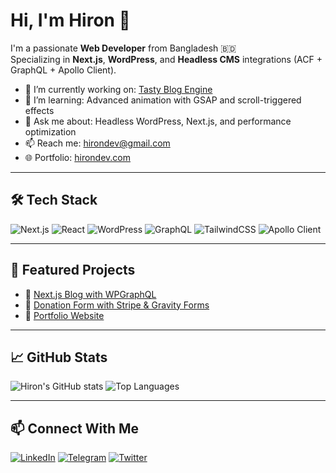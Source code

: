 # Hi, I'm Hiron 👋

I'm a passionate **Web Developer** from Bangladesh 🇧🇩  
Specializing in **Next.js**, **WordPress**, and **Headless CMS** integrations (ACF + GraphQL + Apollo Client).

- 🔭 I’m currently working on: [Tasty Blog Engine](https://your-demo-link.com)
- 🌱 I’m learning: Advanced animation with GSAP and scroll-triggered effects
- 💬 Ask me about: Headless WordPress, Next.js, and performance optimization
- 📫 Reach me: [hirondev@gmail.com](mailto:hirondev@gmail.com)
- 🌐 Portfolio: [hirondev.com](https://hirondev.com)

---

## 🛠️ Tech Stack

![Next.js](https://img.shields.io/badge/Next.js-black?style=for-the-badge&logo=next.js)
![React](https://img.shields.io/badge/React-20232A?style=for-the-badge&logo=react)
![WordPress](https://img.shields.io/badge/WordPress-21759B?style=for-the-badge&logo=wordpress)
![GraphQL](https://img.shields.io/badge/GraphQL-E10098?style=for-the-badge&logo=graphql)
![TailwindCSS](https://img.shields.io/badge/TailwindCSS-06B6D4?style=for-the-badge&logo=tailwind-css)
![Apollo Client](https://img.shields.io/badge/Apollo-311C87?style=for-the-badge&logo=apollo-graphql)

---

## 📌 Featured Projects

- 🔗 [Next.js Blog with WPGraphQL](https://github.com/hirondev/nextjs-headless-blog)
- 🔗 [Donation Form with Stripe & Gravity Forms](https://github.com/hirondev/nextjs-stripe-donation)
- 🔗 [Portfolio Website](https://github.com/hirondev/portfolio-site)

---

## 📈 GitHub Stats

![Hiron's GitHub stats](https://github-readme-stats.vercel.app/api?username=hirondev&show_icons=true&theme=radical)
![Top Languages](https://github-readme-stats.vercel.app/api/top-langs/?username=hirondev&layout=compact&theme=radical)

---

## 📫 Connect With Me

[![LinkedIn](https://img.shields.io/badge/LinkedIn-blue?style=flat&logo=linkedin)](https://linkedin.com/in/your-link)
[![Telegram](https://img.shields.io/badge/Telegram-2CA5E0?style=flat&logo=telegram)](https://t.me/your-username)
[![Twitter](https://img.shields.io/badge/Twitter-1DA1F2?style=flat&logo=twitter)](https://twitter.com/your-username)
